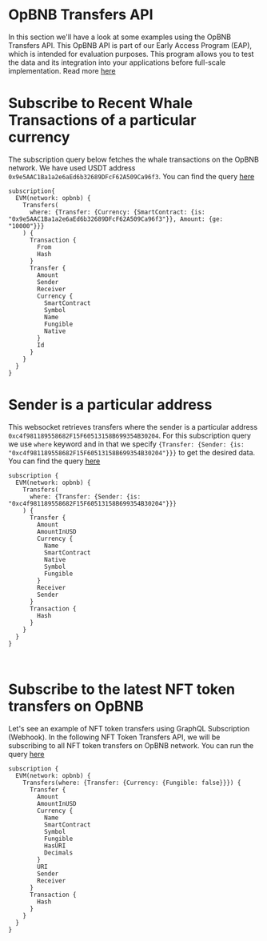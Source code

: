 # OpBNB Transfers API

<head>
<meta name="title" content="OpBNB Transfers API"/>
<meta name="description" content="Get all historical & realtime transfers details for an address or a contract, capturing internal transfers, external transfers and token transfers."/>
<meta name="keywords" content="OpBNB transfers api, OpBNB transfers python api, OpBNB transfers scan api, OpBNB transfers api docs, transfers crypto api, transfers blockchain api, OpBNB network api"/>
<meta name="robots" content="index, follow"/>
<meta http-equiv="Content-Type" content="text/html; charset=utf-8"/>
<meta name="language" content="English"/>

<!-- Open Graph / Facebook -->

<meta property="og:type" content="website" />
<meta
  property="og:title"
  content="OpBNB Transfers API"
/>
<meta
  property="og:description"
  content="Get all historical & realtime transfers for an address or a contract, capturing internal transfers, external transfers and token transfers."
/>

<!-- Twitter -->

<meta property="twitter:card" content="summary_large_image" />
<meta property="twitter:title" content="OpBNB Transfers API" />
<meta property="twitter:description" content="Get all historical & realtime transfers for an address or a contract, capturing internal transfers, external transfers and token transfers." />
</head>

In this section we'll have a look at some examples using the OpBNB Transfers API.
This OpBNB API is part of our Early Access Program (EAP), which is intended for evaluation purposes.
This program allows you to test the data and its integration into your applications before full-scale implementation. Read more [here](https://docs.bitquery.io/docs/graphql/dataset/EAP/)

# Subscribe to Recent Whale Transactions of a particular currency

The subscription query below fetches the whale transactions on the OpBNB network. We have used USDT address `0x9e5AAC1Ba1a2e6aEd6b32689DFcF62A509Ca96f3`. You can find the query [here](https://ide.bitquery.io/Whale-transfers-of-USDT-on-opBNB_2)

```
subscription{
  EVM(network: opbnb) {
    Transfers(
      where: {Transfer: {Currency: {SmartContract: {is: "0x9e5AAC1Ba1a2e6aEd6b32689DFcF62A509Ca96f3"}}, Amount: {ge: "10000"}}}
    ) {
      Transaction {
        From
        Hash
      }
      Transfer {
        Amount
        Sender
        Receiver
        Currency {
          SmartContract
          Symbol
          Name
          Fungible
          Native
        }
        Id
      }
    }
  }
}

```

# Sender is a particular address

This websocket retrieves transfers where the sender is a particular address `0xc4f981189558682F15F60513158B699354B30204`. For this subscription query we use `where` keyword and in that we specify `{Transfer: {Sender: {is: "0xc4f981189558682F15F60513158B699354B30204"}}}` to get the desired data. You can find the query [here](https://ide.bitquery.io/Sender-is-a-particular-address_1)

```
subscription {
  EVM(network: opbnb) {
    Transfers(
      where: {Transfer: {Sender: {is: "0xc4f981189558682F15F60513158B699354B30204"}}}
    ) {
      Transfer {
        Amount
        AmountInUSD
        Currency {
          Name
          SmartContract
          Native
          Symbol
          Fungible
        }
        Receiver
        Sender
      }
      Transaction {
        Hash
      }
    }
  }
}



```

# Subscribe to the latest NFT token transfers on OpBNB

Let's see an example of NFT token transfers using GraphQL Subscription (Webhook). In the following NFT Token Transfers API, we will be subscribing to all NFT token transfers on OpBNB network. You can run the query [here](https://ide.bitquery.io/NFT-Token-Transfers-API_2)

```
subscription {
  EVM(network: opbnb) {
    Transfers(where: {Transfer: {Currency: {Fungible: false}}}) {
      Transfer {
        Amount
        AmountInUSD
        Currency {
          Name
          SmartContract
          Symbol
          Fungible
          HasURI
          Decimals
        }
        URI
        Sender
        Receiver
      }
      Transaction {
        Hash
      }
    }
  }
}

```
